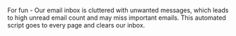 For fun - Our email inbox is cluttered with unwanted messages, which leads to high unread email count and may miss important emails. This automated script goes to every page and clears our inbox.
